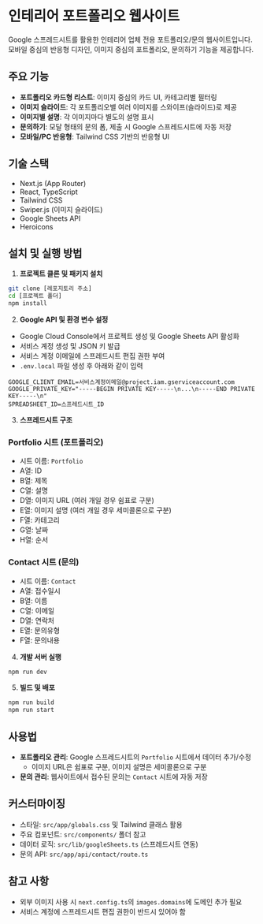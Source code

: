 # 인테리어 포트폴리오 웹사이트

Google 스프레드시트를 활용한 인테리어 업체 전용 포트폴리오/문의 웹사이트입니다. 모바일 중심의 반응형 디자인, 이미지 중심의 포트폴리오, 문의하기 기능을 제공합니다.

## 주요 기능

- **포트폴리오 카드형 리스트**: 이미지 중심의 카드 UI, 카테고리별 필터링
- **이미지 슬라이드**: 각 포트폴리오별 여러 이미지를 스와이프(슬라이드)로 제공
- **이미지별 설명**: 각 이미지마다 별도의 설명 표시
- **문의하기**: 모달 형태의 문의 폼, 제출 시 Google 스프레드시트에 자동 저장
- **모바일/PC 반응형**: Tailwind CSS 기반의 반응형 UI

## 기술 스택

- Next.js (App Router)
- React, TypeScript
- Tailwind CSS
- Swiper.js (이미지 슬라이드)
- Google Sheets API
- Heroicons

## 설치 및 실행 방법

1. **프로젝트 클론 및 패키지 설치**

```bash
git clone [레포지토리 주소]
cd [프로젝트 폴더]
npm install
```

2. **Google API 및 환경 변수 설정**

- Google Cloud Console에서 프로젝트 생성 및 Google Sheets API 활성화
- 서비스 계정 생성 및 JSON 키 발급
- 서비스 계정 이메일에 스프레드시트 편집 권한 부여
- `.env.local` 파일 생성 후 아래와 같이 입력

```
GOOGLE_CLIENT_EMAIL=서비스계정이메일@project.iam.gserviceaccount.com
GOOGLE_PRIVATE_KEY="-----BEGIN PRIVATE KEY-----\n...\n-----END PRIVATE KEY-----\n"
SPREADSHEET_ID=스프레드시트_ID
```

3. **스프레드시트 구조**

### Portfolio 시트 (포트폴리오)

- 시트 이름: `Portfolio`
- A열: ID
- B열: 제목
- C열: 설명
- D열: 이미지 URL (여러 개일 경우 쉼표로 구분)
- E열: 이미지 설명 (여러 개일 경우 세미콜론으로 구분)
- F열: 카테고리
- G열: 날짜
- H열: 순서

### Contact 시트 (문의)

- 시트 이름: `Contact`
- A열: 접수일시
- B열: 이름
- C열: 이메일
- D열: 연락처
- E열: 문의유형
- F열: 문의내용

4. **개발 서버 실행**

```bash
npm run dev
```

5. **빌드 및 배포**

```bash
npm run build
npm run start
```

## 사용법

- **포트폴리오 관리**: Google 스프레드시트의 `Portfolio` 시트에서 데이터 추가/수정
  - 이미지 URL은 쉼표로 구분, 이미지 설명은 세미콜론으로 구분
- **문의 관리**: 웹사이트에서 접수된 문의는 `Contact` 시트에 자동 저장

## 커스터마이징

- 스타일: `src/app/globals.css` 및 Tailwind 클래스 활용
- 주요 컴포넌트: `src/components/` 폴더 참고
- 데이터 로직: `src/lib/googleSheets.ts` (스프레드시트 연동)
- 문의 API: `src/app/api/contact/route.ts`

## 참고 사항

- 외부 이미지 사용 시 `next.config.ts`의 `images.domains`에 도메인 추가 필요
- 서비스 계정에 스프레드시트 편집 권한이 반드시 있어야 함

